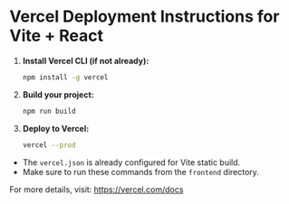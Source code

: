 # Vercel Deployment Instructions for Vite + React

1. **Install Vercel CLI (if not already):**
   ```sh
   npm install -g vercel
   ```

2. **Build your project:**
   ```sh
   npm run build
   ```

3. **Deploy to Vercel:**
   ```sh
   vercel --prod
   ```

- The `vercel.json` is already configured for Vite static build.
- Make sure to run these commands from the `frontend` directory.

For more details, visit: https://vercel.com/docs
